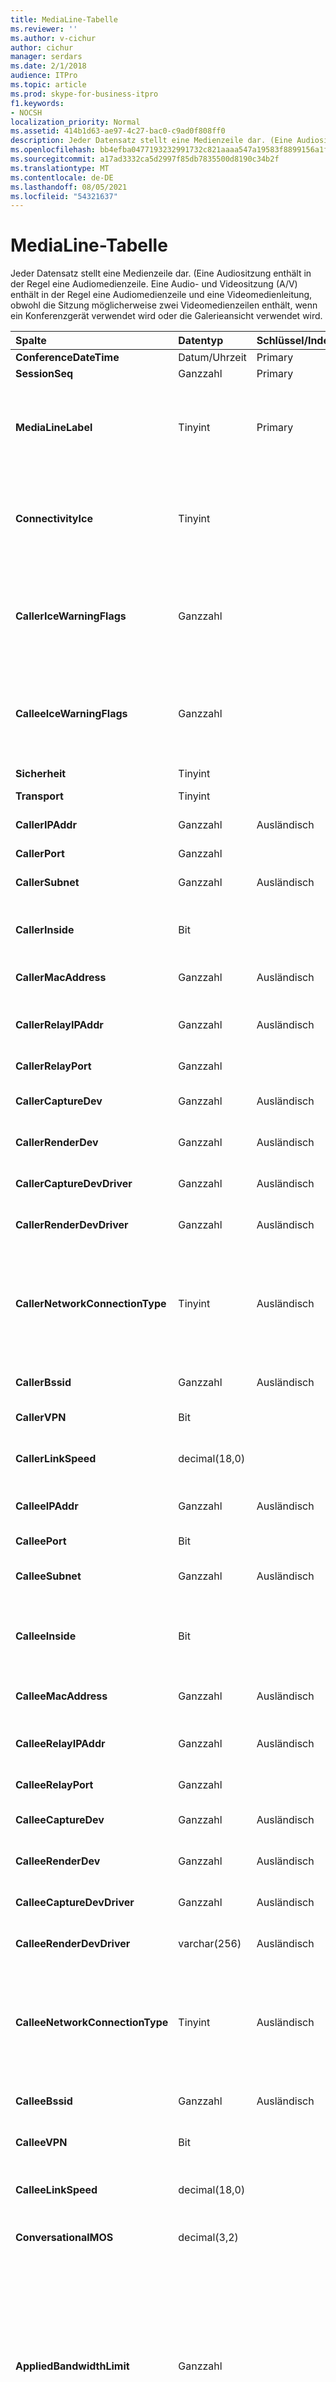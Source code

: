 ```yaml
---
title: MediaLine-Tabelle
ms.reviewer: ''
ms.author: v-cichur
author: cichur
manager: serdars
ms.date: 2/1/2018
audience: ITPro
ms.topic: article
ms.prod: skype-for-business-itpro
f1.keywords:
- NOCSH
localization_priority: Normal
ms.assetid: 414b1d63-ae97-4c27-bac0-c9ad0f808ff0
description: Jeder Datensatz stellt eine Medienzeile dar. (Eine Audiositzung enthält in der Regel eine Audiomedienzeile. Eine Audio- und Videositzung (A/V) enthält in der Regel eine Audiomedienzeile und eine Videomedienleitung, obwohl die Sitzung möglicherweise zwei Videomedienzeilen enthält, wenn ein Konferenzgerät verwendet wird oder die Galerieansicht verwendet wird.
ms.openlocfilehash: bb4efba0477193232991732c821aaaa547a19583f8899156a1f92cca119c6b3a
ms.sourcegitcommit: a17ad3332ca5d2997f85db7835500d8190c34b2f
ms.translationtype: MT
ms.contentlocale: de-DE
ms.lasthandoff: 08/05/2021
ms.locfileid: "54321637"
---
```

# <a name="medialine-table"></a>MediaLine-Tabelle
 
Jeder Datensatz stellt eine Medienzeile dar. (Eine Audiositzung enthält in der Regel eine Audiomedienzeile. Eine Audio- und Videositzung (A/V) enthält in der Regel eine Audiomedienzeile und eine Videomedienleitung, obwohl die Sitzung möglicherweise zwei Videomedienzeilen enthält, wenn ein Konferenzgerät verwendet wird oder die Galerieansicht verwendet wird.
  
|**Spalte**|**Datentyp**|**Schlüssel/Index**|**Details**|
|:-----|:-----|:-----|:-----|
|**ConferenceDateTime** <br/> |Datum/Uhrzeit  <br/> |Primary  <br/> |Referenziert aus der [Session-Tabelle.](session.md)  <br/> |
|**SessionSeq** <br/> |Ganzzahl  <br/> |Primary  <br/> |Referenziert aus der [Session-Tabelle.](session.md)  <br/> |
|**MediaLineLabel** <br/> |Tinyint  <br/> |Primary  <br/> |0 is main audio, 1 is main video, and 2 is panorama video, 3 is Application/Desktop Sharing, 16 is Video based Screen Sharing (VbSS). Diese Bezeichnung muss innerhalb einer einzelnen Sitzung eindeutig sein.  <br/> |
|**ConnectivityIce** <br/> |Tinyint  <br/> | <br/> |Diese Spalte ist vorhanden, wird jedoch in Microsoft Lync Server 2013 nicht verwendet. Informationen über die für eine Medienleitung verwendete Konnektivität werden in den Spalten "CallerConnectivityICE" und "CalleeConnectivityICE" erfasst.  <br/> |
|**CallerIceWarningFlags** <br/> |Ganzzahl  <br/> | <br/> |Informationen zum Ice-Prozess (Interactive Connectivity Establishment), der in Bits-Flags beschrieben ist. Ausführliche Informationen finden Sie in der  *Quality of Experience Monitoring Server-Protokollspezifikation,*  die zum Download zur Verfügung steht. <br/> |
|**CalleeIceWarningFlags** <br/> |Ganzzahl  <br/> | <br/> |Identisch mit CallerIceWarningFlags, aber auf der Seite des Angerufenen. Ausführliche Informationen finden Sie in der  *Quality of Experience Monitoring Server-Protokollspezifikation,*  die zum Download zur Verfügung steht. <br/> |
|**Sicherheit** <br/> |Tinyint  <br/> | <br/> |Das verwendete Sicherheitsprofil. 0 ist KEINES, 1 ist SRTP, 2 ist V1.  <br/> |
|**Transport** <br/> |Tinyint  <br/> | <br/> |0 ist UDP, 1 ist TCP.  <br/> |
|**CallerIPAddr** <br/> |Ganzzahl  <br/> |Ausländisch  <br/> |IP-Adresse des Anrufers. Weitere Informationen finden Sie in der [IPAddress-Tabelle.](ipaddress.md) <br/> |
|**CallerPort** <br/> |Ganzzahl  <br/> | <br/> | Vom Anrufer verwendeter Port. <br/> |
|**CallerSubnet** <br/> |Ganzzahl  <br/> | Ausländisch <br/> |Das Subnetz des Anrufers. Weitere Informationen finden Sie in der [IPAddress-Tabelle.](ipaddress.md) <br/> |
|**CallerInside** <br/> |Bit  <br/> | <br/> |1 bedeutet, der Anrufer befindet sich im Unternehmensnetzwerk, 0 bedeutet, der Anrufer befindet sich außerhalb davon.  <br/> |
|**CallerMacAddress** <br/> |Ganzzahl  <br/> |Ausländisch  <br/> |Die Mac-Adresse des Anrufers, auf die aus der [MacAddress-Tabelle](macaddress.md)verwiesen wird.  <br/> |
|**CallerRelayIPAddr** <br/> |Ganzzahl  <br/> |Ausländisch  <br/> |IP-Adresse des vom Anrufer verwendeten A/V-Edgedienstes. Weitere Informationen finden Sie in der [IPAddress-Tabelle.](ipaddress.md) <br/> |
|**CallerRelayPort** <br/> |Ganzzahl  <br/> | <br/> |Port, der vom Aufrufer für den A/V-Edgedienst verwendet wird.  <br/> |
|**CallerCaptureDev** <br/> |Ganzzahl  <br/> |Ausländisch  <br/> |Erfasst das vom Anrufer verwendete Gerät. Referenziert aus der [Device-Tabelle.](device.md)  <br/> |
|**CallerRenderDev** <br/> |Ganzzahl  <br/> |Ausländisch  <br/> |Rendern des vom Aufrufer verwendeten Geräts. Referenziert aus der [Device-Tabelle.](device.md)  <br/> |
|**CallerCaptureDevDriver** <br/> |Ganzzahl  <br/> |Ausländisch  <br/> |Treiber für das Aufnahmegerät des Anrufers, auf das aus der [DeviceDriver-Tabelle](devicedriver.md)verwiesen wird.  <br/> |
|**CallerRenderDevDriver** <br/> |Ganzzahl  <br/> |Ausländisch  <br/> |Treiber für das Rendergerät des Anrufers, auf das aus der [DeviceDriver-Tabelle](devicedriver.md)verwiesen wird.  <br/> |
|**CallerNetworkConnectionType** <br/> |Tinyint  <br/> |Ausländisch  <br/> |Gibt an, wie der Anrufer mit dem Netzwerk verbunden ist. Werte werden aus der [NetworkConnectionDetail-Tabelle](networkconnectiondetail.md)abgerufen. Typische Werte sind 0 für eine kabelgebundene Verbindung" 1 für eine WLAN-Verbindung; und 3 für eine Ethernet-Verbindung.  <br/> |
|**CallerBssid** <br/> |Ganzzahl  <br/> |Ausländisch  <br/> |BSSID des Anrufers, wenn drahtlos verwendet wird. Referenziert aus [der MacAddress-Tabelle.](macaddress.md)  <br/> |
|**CallerVPN** <br/> |Bit  <br/> ||Der Link des Anrufers. 1 ist VPN, 0 ist Nicht-VPN.  <br/> |
|**CallerLinkSpeed** <br/> |decimal(18,0)  <br/> ||Die Netzwerkverbindungsgeschwindigkeit (in Basispunkten) für den Endpunkt des Anrufers.  <br/> |
|**CalleeIPAddr** <br/> |Ganzzahl  <br/> |Ausländisch  <br/> |IP-Adresse des Anrufempfängers. Weitere Informationen finden Sie in der [IPAddress-Tabelle.](ipaddress.md) <br/> |
|**CalleePort** <br/> |Bit  <br/> ||Vom Anrufempfänger verwendeter Port.  <br/> |
|**CalleeSubnet** <br/> |Ganzzahl  <br/> |Ausländisch  <br/> |Subnetz des Angerufenen. Weitere Informationen finden Sie in der [IPAddress-Tabelle.](ipaddress.md) <br/> |
|**CalleeInside** <br/> |Bit  <br/> | <br/> |1 bedeutet, dass sich der Anrufempfänger innerhalb des Unternehmensnetzwerks befindet, 0 bedeutet, dass sich der Anrufempfänger außerhalb des Netzwerks befindet.  <br/> |
|**CalleeMacAddress** <br/> |Ganzzahl  <br/> |Ausländisch  <br/> |Mac-Adresse des Angerufenen. Referenziert aus der [MacAddress-Tabelle.](macaddress.md)  <br/> |
|**CalleeRelayIPAddr** <br/> |Ganzzahl  <br/> |Ausländisch  <br/> |IP-Adresse des A/V-Edgediensts, der vom Anrufempfänger verwendet wird. Weitere Informationen finden Sie in der [IPAddress-Tabelle.](ipaddress.md) <br/> |
|**CalleeRelayPort** <br/> |Ganzzahl  <br/> | <br/> |Port, der vom Anrufempfänger für den A/V-Edgedienst verwendet wird.  <br/> |
|**CalleeCaptureDev** <br/> |Ganzzahl  <br/> |Ausländisch  <br/> |Erfasst das vom Anrufempfänger verwendete Gerät. Referenziert aus der [Device-Tabelle.](device.md)  <br/> |
|**CalleeRenderDev** <br/> |Ganzzahl  <br/> |Ausländisch  <br/> |Rendern des vom Anrufempfänger verwendeten Geräts. Referenziert aus der [Device-Tabelle.](device.md)  <br/> |
|**CalleeCaptureDevDriver** <br/> |Ganzzahl  <br/> |Ausländisch  <br/> |Treiber für das Aufnahmegerät des Anrufempfängers. Referenziert aus [der DeviceDriver-Tabelle.](devicedriver.md)  <br/> |
|**CalleeRenderDevDriver** <br/> |varchar(256)  <br/> |Ausländisch  <br/> |Treiber für das Rendergerät des Anrufempfängers. Referenziert aus [der DeviceDriver-Tabelle.](devicedriver.md)  <br/> |
|**CalleeNetworkConnectionType** <br/> |Tinyint  <br/> |Ausländisch  <br/> |Gibt an, wie der Angerufene mit dem Netzwerk verbunden ist. Werte werden aus der [NetworkConnectionDetail-Tabelle](networkconnectiondetail.md)abgerufen. Typische Werte sind 0 für eine kabelgebundene Verbindung" 1 für eine WLAN-Verbindung; und 3 für eine Ethernet-Verbindung.  <br/> |
|**CalleeBssid** <br/> |Ganzzahl  <br/> |Ausländisch  <br/> |BSSID des Angerufenen, wenn drahtlos verwendet wird. Referenziert aus [der MacAddress-Tabelle.](macaddress.md)  <br/> |
|**CalleeVPN** <br/> |Bit  <br/> | <br/> |Der Link des Anrufempfängers; 1 ist ein virtuelles privates Netzwerk (VPN), 0 ist kein VPN.  <br/> |
|**CalleeLinkSpeed** <br/> |decimal(18,0)  <br/> | <br/> |Die Netzwerkverbindungsgeschwindigkeit (in Basispunkten) für den Endpunkt des Anrufempfängers.  <br/> |
|**ConversationalMOS** <br/> |decimal(3,2)  <br/> | <br/> |Schmalband-Gesprächs-MOS der Audiositzungen (basierend auf beiden Audiostreams).  <br/> |
|**AppliedBandwidthLimit** <br/> |Ganzzahl  <br/> ||Dies ist die tatsächliche Bandbreite, die auf den angegebenen Sendeseitendatenstrom angewendet wird, wenn verschiedene Richtlinieneinstellungen (TURN, API, SDP, Richtlinienserver usw.) gelten. Dies ist nicht mit der effektiven Bandbreite zu verwechseln, da basierend auf der Bandbreitenvorkalkulation eine niedrigere effektive Bandbreite vorhanden sein kann. Hierbei handelt es sich im Wesentlichen um die maximale Bandbreite, die der Sendedatenstrom durch die Bandbreiten-Schätzung vorgegebene Grenzwerte belegen kann.  <br/> |
|**AppliedBandwidthSourceKey** <br/> |Smallint  <br/> ||Dies ist die Quelle der Bandbreitenbeschränkung, die angewendet wird. Es beschreibt, woher die Bandbreitenbegrenzung stammt ("Richtlinienserver", "TURN Server", "Modalität" usw.). Referenziert aus der [AppliedBandwidthSource-Tabelle.](appliedbandwidthsource.md)  <br/> |
|**Caller** <br/> |Bit  <br/> | <br/> |Gibt an, ob Metriken des Anrufers empfangen wurden; 1 ist ja, ein Nullwert ist nein.  <br/> |
|**Aufgerufenen** <br/> |Bit  <br/> | <br/> |Gibt an, ob Metriken vom Anrufempfänger empfangen wurden; 1 ist ja, ein Nullwert ist nein.  <br/> |
|**MidCallReport** <br/> |Bit  <br/> ||Gibt an, ob der Bericht für einen Teil der Sitzung oder für die vollständige Sitzung gilt.  <br/> Diese Spalte wurde in Microsoft Lync Server 2013 eingeführt.  <br/> |
|**ClassifiedPoorCall** <br/> |Bit  <br/> ||Gibt an, ob ein Anruf als schlechter Anruf (Wert 1) oder als guter Anruf (0) klassifiziert wurde.  <br/> Diese Spalte wurde in Microsoft Lync Server 2013 eingeführt.  <br/> |
|**CallerConnectivityICE** <br/> |Tinyint  <br/> ||Gibt an, ob sich der Anrufer mithilfe des ICE (Internet Connectivity Establishment)-Protokolls mit dem Netzwerk verbunden hat.  <br/> Diese Spalte wurde in Microsoft Lync Server 2013 eingeführt.  <br/> |
|**CalleeConnectivityICE** <br/> |Tinyint  <br/> ||Gibt an, ob sich der Anrufer mithilfe des ICE (Internet Connectivity Establishment)-Protokolls mit dem Netzwerk verbunden hat.  <br/> Diese Spalte wurde in Microsoft Lync Server 2013 eingeführt.  <br/> |
|**CallerReflexiveLocalIPAddr** <br/> |Ganzzahl  <br/> |Ausländisch  <br/> |Die ip-Adresse des Benutzers, der den Anruf getätigt hat. In Organisationen, die NAT (Netzwerkadressübersetzung) verwenden, ist die ip-Adresse die IP-Adresse des Proxyservers.  <br/> Diese Spalte wurde in Microsoft Lync Server 2013 eingeführt.  <br/> |
|**CallerWiFiDriverDevicesDesc** <br/> |Ganzzahl  <br/> |Ausländisch  <br/> |Gerätebeschreibung für den WLAN-Treiber, der vom Benutzer verwendet wird, der den Anruf getätigt hat.  <br/> Diese Spalte wurde in Microsoft Lync Server 2013 eingeführt.  <br/> |
|**CallerWiFiDriverVersion** <br/> |Ganzzahl  <br/> |Ausländisch  <br/> |Versionsnummer für den WLAN-Treiber, der von dem Benutzer verwendet wird, der den Anruf getätigt hat.  <br/> Diese Spalte wurde in Microsoft Lync Server 2013 eingeführt.  <br/> |
|**CalleReflexiveLocalIPAddr** <br/> |Ganzzahl  <br/> |Ausländisch  <br/> |Die ip-Adresse des Benutzers, der den Anruf empfangen hat. In Organisationen, die NAT (Netzwerkadressübersetzung) verwenden, ist die ip-Adresse die IP-Adresse des Proxyservers.  <br/> Diese Spalte wurde in Microsoft Lync Server 2013 eingeführt.  <br/> |
|**CalleeWiFiDriverDevicesDesc** <br/> |Ganzzahl  <br/> |Ausländisch  <br/> |Gerätebeschreibung für den WLAN-Treiber, der vom Benutzer verwendet wird, der den Anruf empfangen hat.  <br/> Diese Spalte wurde in Microsoft Lync Server 2013 eingeführt.  <br/> |
|**CalleeWiFiDriverVersion** <br/> |Ganzzahl  <br/> |Ausländisch  <br/> |Versionsnummer für den WLAN-Treiber, der von dem Benutzer verwendet wird, der den Anruf empfangen hat.  <br/> Diese Spalte wurde in Microsoft Lync Server 2013 eingeführt.  <br/> |
   

